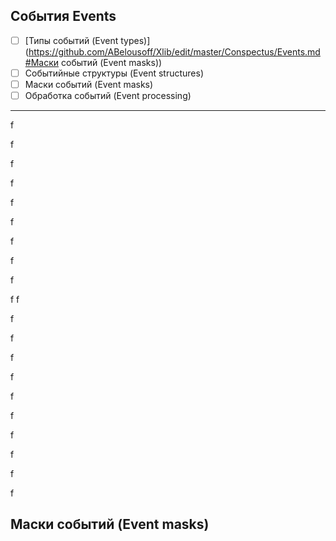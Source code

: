 ## События Events
- [ ] [Типы событий (Event types)](https://github.com/ABelousoff/Xlib/edit/master/Conspectus/Events.md#Маски событий (Event masks))
- [ ] Событийные структуры (Event structures)
- [ ] Маски событий (Event masks)
- [ ] Обработка событий (Event processing)
------------
f

f

f

f

f

f

f

f

f


f
f
 
 f

f

f

f

f

f

f

f

f

f
## Маски событий (Event masks)
